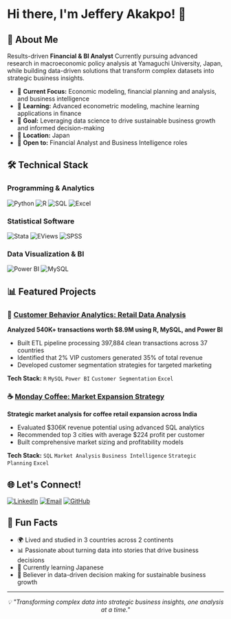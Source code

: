 # Hi there, I'm Jeffery Akakpo! 👋

## 🚀 About Me
Results-driven **Financial & BI Analyst** Currently pursuing advanced research in macroeconomic policy analysis at Yamaguchi University, Japan, while building data-driven solutions that transform complex datasets into strategic business insights.

- 🔬 **Current Focus:** Economic modeling, financial planning and analysis, and business intelligence
- 🌱 **Learning:** Advanced econometric modeling, machine learning applications in finance
- 🎯 **Goal:** Leveraging data science to drive sustainable business growth and informed decision-making
- 📍 **Location:** Japan 
- 💼 **Open to:** Financial Analyst and Business Intelligence roles

## 🛠️ Technical Stack

### **Programming & Analytics**
![Python](https://img.shields.io/badge/-Python-3776AB?style=flat-square&logo=python&logoColor=white)
![R](https://img.shields.io/badge/-R-276DC3?style=flat-square&logo=r&logoColor=white)
![SQL](https://img.shields.io/badge/-SQL-4479A1?style=flat-square&logo=mysql&logoColor=white)
![Excel](https://img.shields.io/badge/-Excel-217346?style=flat-square&logo=microsoft-excel&logoColor=white)

### **Statistical Software**
![Stata](https://img.shields.io/badge/-Stata-1f4e79?style=flat-square&logo=stata&logoColor=white)
![EViews](https://img.shields.io/badge/-EViews-FF6B35?style=flat-square&logoColor=white)
![SPSS](https://img.shields.io/badge/-SPSS-052FAD?style=flat-square&logoColor=white)

### **Data Visualization & BI**
![Power BI](https://img.shields.io/badge/-Power%20BI-F2C811?style=flat-square&logo=power-bi&logoColor=black)
![MySQL](https://img.shields.io/badge/-MySQL-4479A1?style=flat-square&logo=mysql&logoColor=white)

## 📊 Featured Projects

### 🛒 [Customer Behavior Analytics: Retail Data Analysis](https://github.com/JefferyAkaps/Customer-Behavior-Analytics-Retail-Data-Analysis/tree/main)
**Analyzed 540K+ transactions worth $8.9M using R, MySQL, and Power BI**
- Built ETL pipeline processing 397,884 clean transactions across 37 countries
- Identified that 2% VIP customers generated 35% of total revenue
- Developed customer segmentation strategies for targeted marketing

**Tech Stack:** `R` `MySQL` `Power BI` `Customer Segmentation` `Excel`

### ☕ [Monday Coffee: Market Expansion Strategy](https://github.com/JefferyAkaps/Monday-Coffee-Market-Expansion-Strategy)
**Strategic market analysis for coffee retail expansion across India**
- Evaluated $306K revenue potential using advanced SQL analytics
- Recommended top 3 cities with average $224 profit per customer
- Built comprehensive market sizing and profitability models

**Tech Stack:** `SQL` `Market Analysis` `Business Intelligence` `Strategic Planning` `Excel`


## 🌐 Let's Connect!

[![LinkedIn](https://img.shields.io/badge/-LinkedIn-0077B5?style=flat-square&logo=linkedin&logoColor=white)](https://linkedin.com/in/jeffery-akakpo-50a32a151)
[![Email](https://img.shields.io/badge/-Email-D14836?style=flat-square&logo=gmail&logoColor=white)](mailto:jeffakakpo@gmail.com)
[![GitHub](https://img.shields.io/badge/-GitHub-181717?style=flat-square&logo=github&logoColor=white)](https://github.com/jeffery-akakpo)

## 💭 Fun Facts
- 🌍 Lived and studied in 3 countries across 2 continents
- 📊 Passionate about turning data into stories that drive business decisions
- 🗾 Currently learning Japanese
- 🎯 Believer in data-driven decision making for sustainable business growth

---

<div align="center">
 <i>💡 "Transforming complex data into strategic business insights, one analysis at a time."</i>
</div>

<div align="center">
 

</div>
